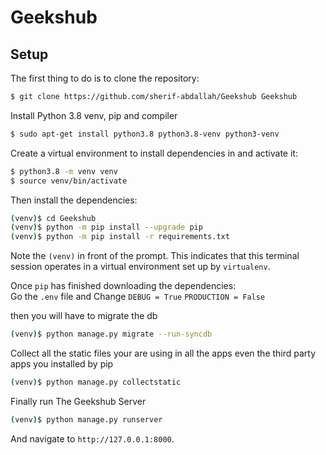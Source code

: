 # Geekshub

## Setup

The first thing to do is to clone the repository:

```sh
$ git clone https://github.com/sherif-abdallah/Geekshub Geekshub
```
Install Python 3.8 venv, pip and compiler

```sh
$ sudo apt-get install python3.8 python3.8-venv python3-venv
```

Create a virtual environment to install dependencies in and activate it:

```sh
$ python3.8 -m venv venv
$ source venv/bin/activate
```

Then install the dependencies:

```sh
(venv)$ cd Geekshub
(venv)$ python -m pip install --upgrade pip
(venv)$ python -m pip install -r requirements.txt
```
Note the `(venv)` in front of the prompt. This indicates that this terminal
session operates in a virtual environment set up by `virtualenv`.

Once `pip` has finished downloading the dependencies: <br>
Go the `.env` file and Change  `DEBUG = True` `PRODUCTION = False`

then you will have to migrate the db


```sh
(venv)$ python manage.py migrate --run-syncdb
```
Collect all the static files your are using in all the apps even the third party apps you installed by pip
```sh
(venv)$ python manage.py collectstatic
```

Finally run The Geekshub Server
```sh
(venv)$ python manage.py runserver
```
And navigate to `http://127.0.0.1:8000`.
